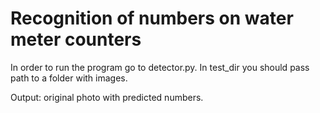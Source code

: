 # Recognition of numbers on water meter counters 

In order to run the program go to detector.py. In test_dir you should pass path to a folder with images.

Output: original photo with predicted numbers.
